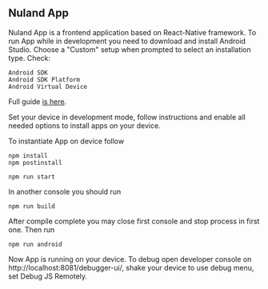 ## Nuland App

Nuland App is a frontend application based on React-Native framework. To run App while in development you need to download and install Android Studio. Choose a "Custom" setup when prompted to select an installation type. Check:

```
Android SDK
Android SDK Platform
Android Virtual Device
```

Full guide [is here](https://facebook.github.io/react-native/docs/getting-started.html).

Set your device in development mode, follow instructions and enable all needed options to install apps on your device.

To instantiate App on device follow

```
npm install
npm postinstall
```

```
npm run start
```

In another console you should run

```
npm run build
```

After compile complete you may close first console and stop process in first one. Then run

```
npm run android
```

Now App is running on your device.
To debug open developer console on http://localhost:8081/debugger-ui/, shake your device to use debug menu, set Debug JS Remotely.
